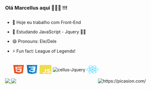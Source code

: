 ### Olá Marcellus aqui 👋👨‍💻 !!!
##
- 🔭 Hoje eu trabalho com Front-End
- 🌱 Estudando JavaScript - Jquery 👨‍💻
- 😄 Pronouns: Ele/Dele
- ⚡ Fun fact: League of Legends!

  <div style="display: inline_block"><br>
   <img align="center" alt="cellus-HTML" height="30" width="40" src="https://raw.githubusercontent.com/devicons/devicon/master/icons/html5/html5-original.svg">
   <img align="center" alt="cellus-CSS" height="30" width="40" src="https://raw.githubusercontent.com/devicons/devicon/master/icons/css3/css3-original.svg">
   <img align="center" alt="cellus-Js" height="30" width="40" src="https://raw.githubusercontent.com/devicons/devicon/master/icons/javascript/javascript-plain.svg">
   <img align="center" alt="cellus-Jquery" height="35" width="50" <img src="https://cdn.jsdelivr.net/gh/devicons/devicon/icons/jquery/jquery-plain-wordmark.svg" />
   <img align="center" alt="cellus-React" height="30" width="40" src="https://raw.githubusercontent.com/devicons/devicon/master/icons/react/react-original.svg">  
  </div>
  
<div align="left">
  <a href="https://github.com/outeiromarcellus">
  <img height="180em" src="https://github-readme-stats.vercel.app/api?username=outeiromarcellus&show_icons=true&theme=vision-friendly-dark&include_all_commits=true&count_private=true"/>
      <a href="https://picasion.com/"><img <img align="right" src="https://i.picasion.com/pic91/dbc721fdb576e58df869ebefc5291724.gif" width="200" height="200" border="0" alt="https://picasion.com/" /></a>
  <img height="150em" src="https://github-readme-stats.vercel.app/api/top-langs/?username=outeiromarcellus&layout=compact&langs_count=7&theme=vision-friendly-dark"/>
</div>
  

 
  ##
